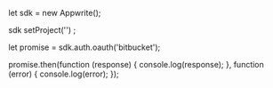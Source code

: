 let sdk = new Appwrite();

sdk
    setProject('')
;

let promise = sdk.auth.oauth('bitbucket');

promise.then(function (response) {
    console.log(response);
}, function (error) {
    console.log(error);
});